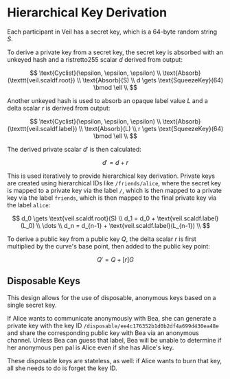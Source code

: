 # Hierarchical Key Derivation

Each participant in Veil has a secret key, which is a 64-byte random string $S$.

To derive a private key from a secret key, the secret key is absorbed with an unkeyed hash and a ristretto255 scalar $d$
derived from output:

$$
\text{Cyclist}(\epsilon, \epsilon, \epsilon) \\
\text{Absorb}(\texttt{veil.scaldf.root}) \\
\text{Absorb}(S) \\
d \gets \text{SqueezeKey}(64) \bmod \ell \\
$$

Another unkeyed hash is used to absorb an opaque label value $L$ and a delta scalar $r$ is derived from output: 

$$
\text{Cyclist}(\epsilon, \epsilon, \epsilon) \\
\text{Absorb}(\texttt{veil.scaldf.label}) \\
\text{Absorb}(L) \\
r \gets \text{SqueezeKey}(64) \bmod \ell \\
$$

The derived private scalar $d'$ is then calculated:

$$ d' = d + r $$

This is used iteratively to provide hierarchical key derivation. Private keys are created using hierarchical IDs
like `/friends/alice`, where the secret key is mapped to a private key via the label `/`, which is then mapped to a
private key via the label `friends`, which is then mapped to the final private key via the label `alice`:

$$
d_0 \gets \text{veil.scaldf.root}(S) \\
d_1 = d_0 + \text{veil.scaldf.label}(L_0) \\
\dots \\
d_n = d_{n-1} + \text{veil.scaldf.label}(L_{n-1}) \\
$$

To derive a public key from a public key $Q$, the delta scalar $r$ is first multiplied by the curve's base point, then
added to the public key point:

$$ Q' = Q + [r]G $$


## Disposable Keys

This design allows for the use of disposable, anonymous keys based on a single secret key.

If Alice wants to communicate anonymously with Bea, she can generate a private key with the key
ID `/disposable/ee4c176352b1d0b2df4a699d430ea48e` and share the corresponding public key with Bea via an anonymous
channel. Unless Bea can guess that label, Bea will be unable to determine if her anonymous pen pal is Alice even if she
has Alice's key.

These disposable keys are stateless, as well: if Alice wants to burn that key, all she needs to do is forget the key ID.